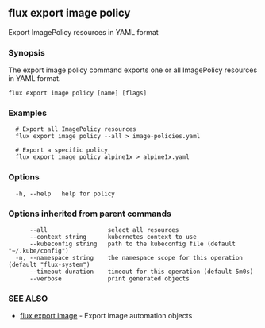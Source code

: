 ## flux export image policy

Export ImagePolicy resources in YAML format

### Synopsis

The export image policy command exports one or all ImagePolicy resources in YAML format.

```
flux export image policy [name] [flags]
```

### Examples

```
  # Export all ImagePolicy resources
  flux export image policy --all > image-policies.yaml

  # Export a specific policy
  flux export image policy alpine1x > alpine1x.yaml

```

### Options

```
  -h, --help   help for policy
```

### Options inherited from parent commands

```
      --all                 select all resources
      --context string      kubernetes context to use
      --kubeconfig string   path to the kubeconfig file (default "~/.kube/config")
  -n, --namespace string    the namespace scope for this operation (default "flux-system")
      --timeout duration    timeout for this operation (default 5m0s)
      --verbose             print generated objects
```

### SEE ALSO

* [flux export image](flux_export_image.md)	 - Export image automation objects

